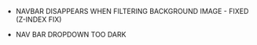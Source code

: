 






- NAVBAR DISAPPEARS WHEN FILTERING BACKGROUND IMAGE - FIXED (Z-INDEX FIX)

- NAV BAR DROPDOWN TOO DARK